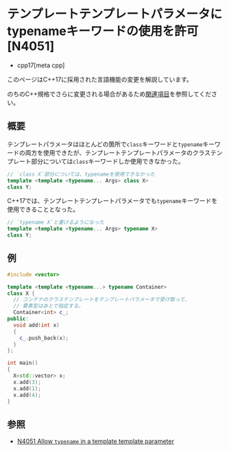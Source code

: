 # テンプレートテンプレートパラメータにtypenameキーワードの使用を許可 [N4051]
* cpp17[meta cpp]

<!-- start lang caution -->

このページはC++17に採用された言語機能の変更を解説しています。

のちのC++規格でさらに変更される場合があるため[関連項目](#relative-page)を参照してください。

<!-- last lang caution -->

## 概要
テンプレートパラメータはほとんどの箇所で`class`キーワードと`typename`キーワードの両方を使用できたが、テンプレートテンプレートパラメータのクラステンプレート部分については`class`キーワードしか使用できなかった。

```cpp
// `class X`部分については、typenameを使用できなかった
template <template <typename... Args> class X>
class Y;
```

C++17では、テンプレートテンプレートパラメータでも`typename`キーワードを使用できることとなった。

```cpp
// `typename X`と書けるようになった
template <template <typename... Args> typename X>
class Y;
```


## 例
```cpp example
#include <vector>

template <template <typename...> typename Container>
class X {
  // コンテナのクラステンプレートをテンプレートパラメータで受け取って、
  // 要素型はあとで指定する。
  Container<int> c_;
public:
  void add(int x)
  {
    c_.push_back(x);
  }
};

int main()
{
  X<std::vector> x;
  x.add(3);
  x.add(1);
  x.add(4);
}
```

## 参照
- [N4051 Allow `typename` in a template template parameter](http://www.open-std.org/jtc1/sc22/wg21/docs/papers/2014/n4051.html)
